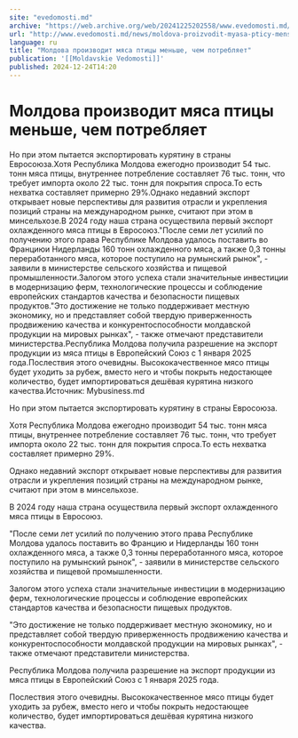 ```yaml
---
site: "evedomosti.md"
archive: "https://web.archive.org/web/20241225202558/www.evedomosti.md/news/moldova-proizvodit-myasa-pticy-menshe-chem-potreblyaet"
url: "http://www.evedomosti.md/news/moldova-proizvodit-myasa-pticy-menshe-chem-potreblyaet"
language: ru
title: "Молдова производит мяса птицы меньше, чем потребляет"
publication: '[[Moldavskie Vedomosti]]'
published: 2024-12-24T14:20
---
```


# Молдова производит мяса птицы меньше, чем потребляет

Но при этом пытается экспортировать курятину в страны Евросоюза.Хотя Республика Молдова ежегодно производит 54 тыс. тонн мяса птицы, внутреннее потребление составляет 76 тыс. тонн, что требует импорта около 22 тыс. тонн для покрытия спроса.То есть нехватка составляет примерно 29%.Однако недавний экспорт открывает новые перспективы для развития отрасли и укрепления позиций страны на международном рынке, считают при этом в минсельхозе.В 2024 году наша страна осуществила первый экспорт охлажденного мяса птицы в Евросоюз."После семи лет усилий по получению этого права Республике Молдова удалось поставить во Францию ​​и Нидерланды 160 тонн охлажденного мяса, а также 0,3 тонны переработанного мяса, которое поступило на румынский рынок", - заявили в министерстве сельского хозяйства и пищевой промышленности.Залогом этого успеха стали значительные инвестиции в модернизацию ферм, технологические процессы и соблюдение европейских стандартов качества и безопасности пищевых продуктов."Это достижение не только поддерживает местную экономику, но и представляет собой твердую приверженность продвижению качества и конкурентоспособности молдавской продукции на мировых рынках", - также отмечают представители министерства.Республика Молдова получила разрешение на экспорт продукции из мяса птицы в Европейский Союз с 1 января 2025 года.Послествия этого очевидны. Высококачественное мясо птицы будет уходить за рубеж, вместо него и чтобы покрыть недостающее количество, будет импортироваться дешёвая курятина низкого качества.Источник: Мybusiness.md

Но при этом пытается экспортировать курятину в страны Евросоюза.

Хотя Республика Молдова ежегодно производит 54 тыс. тонн мяса птицы, внутреннее потребление составляет 76 тыс. тонн, что требует импорта около 22 тыс. тонн для покрытия спроса.То есть нехватка составляет примерно 29%.

Однако недавний экспорт открывает новые перспективы для развития отрасли и укрепления позиций страны на международном рынке, считают при этом в минсельхозе.

В 2024 году наша страна осуществила первый экспорт охлажденного мяса птицы в Евросоюз.

"После семи лет усилий по получению этого права Республике Молдова удалось поставить во Францию ​​и Нидерланды 160 тонн охлажденного мяса, а также 0,3 тонны переработанного мяса, которое поступило на румынский рынок", - заявили в министерстве сельского хозяйства и пищевой промышленности.

Залогом этого успеха стали значительные инвестиции в модернизацию ферм, технологические процессы и соблюдение европейских стандартов качества и безопасности пищевых продуктов.

"Это достижение не только поддерживает местную экономику, но и представляет собой твердую приверженность продвижению качества и конкурентоспособности молдавской продукции на мировых рынках", - также отмечают представители министерства.

Республика Молдова получила разрешение на экспорт продукции из мяса птицы в Европейский Союз с 1 января 2025 года.

Послествия этого очевидны. Высококачественное мясо птицы будет уходить за рубеж, вместо него и чтобы покрыть недостающее количество, будет импортироваться дешёвая курятина низкого качества. 